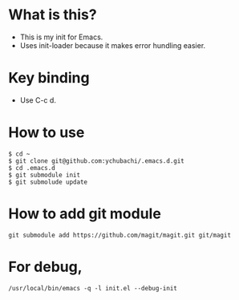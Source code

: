 # What is this?

- This is my init for Emacs.
- Uses init-loader because it makes error hundling easier.

# Key binding

- Use C-c d.

# How to use

```shell
$ cd ~
$ git clone git@github.com:ychubachi/.emacs.d.git
$ cd .emacs.d
$ git submodule init
$ git submolude update
```

# How to add git module

```shell
git submodule add https://github.com/magit/magit.git git/magit
```

# For debug,

```
/usr/local/bin/emacs -q -l init.el --debug-init
```
